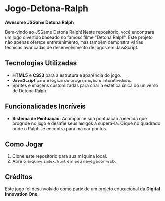 # Jogo-Detona-Ralph
**Awesome JSGame Detona Ralph**

Bem-vindo ao JSGame Detona Ralph! Neste repositório, você encontrará um jogo divertido baseado no famoso filme "Detona Ralph". Este projeto não apenas oferece entretenimento, mas também demonstra várias técnicas avançadas de desenvolvimento de jogos em JavaScript.

## Tecnologias Utilizadas
- **HTML5** e **CSS3** para a estrutura e aparência do jogo.
- **JavaScript** para a lógica de programação e interatividade.
- Sprites e imagens customizadas para criar a estética única do universo de Detona Ralph.

## Funcionalidades Incríveis
- **Sistema de Pontuação**: Acompanhe sua pontuação à medida que progride no jogo e desafie seus amigos a superá-la. Clique no quadrado onde o Ralph se encontra para marcar pontos.

## Como Jogar
1. Clone este repositório para sua máquina local.
2. Abra o arquivo `index.html` em seu navegador web.


## Créditos
Este jogo foi desenvolvido como parte de um projeto educacional da **Digital Innovation One**.
